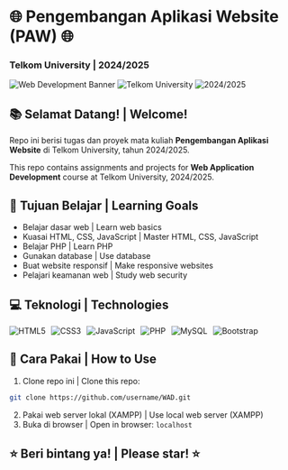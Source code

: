 # 🌐 Pengembangan Aplikasi Website (PAW) 🌐

### Telkom University | 2024/2025

![Web Development Banner](https://img.shields.io/badge/Web-Development-blue?style=for-the-badge)
![Telkom University](https://img.shields.io/badge/Telkom-University-red?style=for-the-badge)
![2024/2025](https://img.shields.io/badge/2024-2025-green?style=for-the-badge)

## 📚 Selamat Datang! | Welcome!

Repo ini berisi tugas dan proyek mata kuliah **Pengembangan Aplikasi Website** di Telkom University, tahun 2024/2025.

This repo contains assignments and projects for **Web Application Development** course at Telkom University, 2024/2025.

## 🎯 Tujuan Belajar | Learning Goals

- Belajar dasar web | Learn web basics
- Kuasai HTML, CSS, JavaScript | Master HTML, CSS, JavaScript
- Belajar PHP | Learn PHP
- Gunakan database | Use database
- Buat website responsif | Make responsive websites
- Pelajari keamanan web | Study web security

## 💻 Teknologi | Technologies

<div style="display: flex; gap: 10px;">
  <img src="https://img.shields.io/badge/HTML5-E34F26?style=for-the-badge&logo=html5&logoColor=white" alt="HTML5">
  <img src="https://img.shields.io/badge/CSS3-1572B6?style=for-the-badge&logo=css3&logoColor=white" alt="CSS3">
  <img src="https://img.shields.io/badge/JavaScript-F7DF1E?style=for-the-badge&logo=javascript&logoColor=black" alt="JavaScript">
  <img src="https://img.shields.io/badge/PHP-777BB4?style=for-the-badge&logo=php&logoColor=white" alt="PHP">
  <img src="https://img.shields.io/badge/MySQL-4479A1?style=for-the-badge&logo=mysql&logoColor=white" alt="MySQL">
  <img src="https://img.shields.io/badge/Bootstrap-563D7C?style=for-the-badge&logo=bootstrap&logoColor=white" alt="Bootstrap">
</div>

## 🚀 Cara Pakai | How to Use

1. Clone repo ini | Clone this repo:

```bash
git clone https://github.com/username/WAD.git
```

2. Pakai web server lokal (XAMPP) | Use local web server (XAMPP)
3. Buka di browser | Open in browser: `localhost`

## ⭐ Beri bintang ya! | Please star! ⭐

